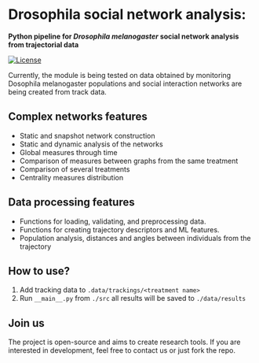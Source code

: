 # Drosophila social network analysis: 

**Python pipeline for *Drosophila melanogaster* social network analysis from trajectorial data**

[![License](https://img.shields.io/badge/license-BSD--3%20Clause-green)](https://github.com/milanXpetrovic/my_module/blob/main/LICENSE.md)

Currently, the module is being tested on data obtained by monitoring Dosophila melanogaster populations and social interaction networks are being created from track data.

## Complex networks features

- Static and snapshot network construction
- Static and dynamic analysis of the networks
- Global measures through time
- Comparison of measures between graphs from the same treatment
- Comparison of several treatments
- Centrality measures distribution

## Data processing features

- Functions for loading, validating, and preprocessing data.
- Functions for creating trajectory descriptors and ML features.
- Population analysis, distances and angles between individuals from the trajectory

## How to use?
1. Add tracking data to `.data/trackings/<treatment name>`
2. Run `__main__.py` from `./src` all results will be saved to `./data/results`

## Join us
The project is open-source and aims to create research tools. If you are interested in development, feel free to contact us or just fork the repo.
